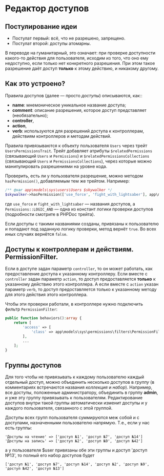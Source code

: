 # Редактор доступов

## Постулирование идеи
* Постулат первый: всё, что не разрешено, запрещено.
* Постулат второй: доступы атомарны.

В переводе на гуманитарный, это означает: при проверке доступности какого-то действия для пользователя, исходим из того, что оно ему недоступно, если только нет конкретного разрешения. При этом такое разрешение даёт доступ **только** к этому действию, и никакому другому.

## Как это устроено?

Правила доступов (далее — просто *доступы*) описываются, как::
- **name**: мнемоническое уникальное название доступа;
- **comment**: описание разрешения, которое доступ представляет (необязательно);
- **controller**,
- **action**,
- **verb**: используются для разрешений доступа к контроллерам, действиям контроллеров и методам действий.

Правила привязываются к объекту пользователя `Users` через трейт `UsersPermissionsTrait`. Трейт добавляет атрибуты `$relatedPermissions` (связывающий `Users` и `Permissions`) и `$relatedPermissionsCollections` (связывающий `Users` и `PermissionsCollections`), через которые можно манипулировать разрешениями на уровне кода.

Проверить, есть ли у пользователя разрешение, можно методом `hasPermission()`, добавляемым тем же трейтом. Например:
```php
/** @var app\models\sys\users\Users $skywalker */
$skywalker->hasPermission(['use_force', 'fight_with_lightsaber'], app\models\sys\permissions\Permissions::LOGIC_AND);
```
где `use_force` и `fight_with_lightsaber` — названия доступов, а `Permissions::LOGIC_AND` — одна из констант логики проверки доступов (подробности смотрите в PHPDoc трейта).

Если доступы с такими названиями созданы, привязаны к пользователю и попадают под заданную логику проверки, метод вернёт `true`. Во всех иных случаях вернётся `false`.

## Доступы к контроллерам и действиям. PermissionFilter.

Если в доступе задан параметр `controller`, то он может работать, как предоставление доступа к указанному контроллеру. Если вместе с `controller` задан параметр `action`, то доступ предоставляется **только** к указанному действию этого контроллера. А если вместе с `action` указан параметр `verb`, то доступ предоставляется только к указанному методу для этого действия этого контроллера.

Чтобы эти проверки работали, в контроллере нужно подключить фильтр `PermissionFilter`:

```php
public function behaviors():array {
	return [
		'access' => [
			'class' => app\models\sys\permissions\filters\PermissionFilter::class
		],
		...
	];
}
```

## Группы доступов

Для того чтобы не привязывать к каждому пользователю каждый отдельный доступ, можно объединить несколько доступов в *группу* (в комментариях встречаются названия *коллекция* и *набор*). Например, все доступы, положенные администратору, объединить в группу **admin**, и уже эту группу привязывать к пользователям. Редактирование доступов внутри такой группы автоматически изменит доступы и у каждого пользователя, связанного с этой группой.

Доступы всех групп пользователя суммируются меж собой и с доступами, назначенными пользователю напрямую. Т.е., если у нас есть группы:

	'Доступы на чтение' => ['доступ №1', 'доступ №7', 'доступ №14']
	'Доступы на запись' => ['доступ №2', 'доступ №9', 'доступ №42']
а у пользователя $user привязаны обе эти группы и доступ 'доступ №13', то полный его набор доступов будет

	['доступ №1', 'доступ №7', 'доступ №14', 'доступ №2', 'доступ №9', 'доступ №42', 'доступ №13']